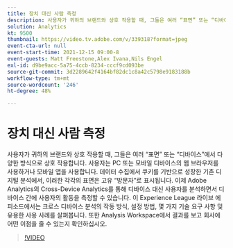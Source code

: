 ```yaml
---
title: 장치 대신 사람 측정
description: 사용자가 귀하의 브랜드와 상호 작용할 때, 그들은 여러 “표면” 또는 “디바이스”에서 다양한 방식으로 상호 작용합니다. 사용자는 PC 또는 모바일 디바이스의 웹 브라우저를 사용하거나 모바일 앱을 사용합니다. 데이터 수집에서 쿠키를 기반으로 성장한 기존 디지털 분석에서, 이러한 각각의 표면은 고유 “방문자”로 표시됩니다. 이제 Adobe Analytics의 Cross-Device Analytics를 통해 디바이스 대신 사용자를 분석하면서 디바이스 간에 사용자의 활동을 측정할 수 있습니다. 이 Experience League 라이브 에피소드에서는 크로스 디바이스 분석의 작동 방식, 설정 방법, 몇 가지 기술 요구 사항 및 유용한 사용 사례를 살펴봅니다. 또한 Analysis Workspace에서 결과를 보고 회사에 어떤 이점을 줄 수 있는지 확인하십시오.
solution: Analytics
kt: 9500
thumbnail: https://video.tv.adobe.com/v/339318?format=jpeg
event-cta-url: null
event-start-time: 2021-12-15 09:00-8
event-guests: Matt Freestone,Alex Ivana,Nils Engel
exl-id: d9be9acc-5a75-4ccb-8234-cccf9cd093be
source-git-commit: 3d2289642f4164bf82dc1c8a42c5798e9183188b
workflow-type: tm+mt
source-wordcount: '246'
ht-degree: 48%

---
```


# 장치 대신 사람 측정

사용자가 귀하의 브랜드와 상호 작용할 때, 그들은 여러 “표면” 또는 “디바이스”에서 다양한 방식으로 상호 작용합니다. 사용자는 PC 또는 모바일 디바이스의 웹 브라우저를 사용하거나 모바일 앱을 사용합니다. 데이터 수집에서 쿠키를 기반으로 성장한 기존 디지털 분석에서, 이러한 각각의 표면은 고유 “방문자”로 표시됩니다. 이제 Adobe Analytics의 Cross-Device Analytics를 통해 디바이스 대신 사용자를 분석하면서 디바이스 간에 사용자의 활동을 측정할 수 있습니다. 이 Experience League 라이브 에피소드에서는 크로스 디바이스 분석의 작동 방식, 설정 방법, 몇 가지 기술 요구 사항 및 유용한 사용 사례를 살펴봅니다. 또한 Analysis Workspace에서 결과를 보고 회사에 어떤 이점을 줄 수 있는지 확인하십시오.


>[!VIDEO](https://video.tv.adobe.com/v/339318/?quality=12&learn=on)
